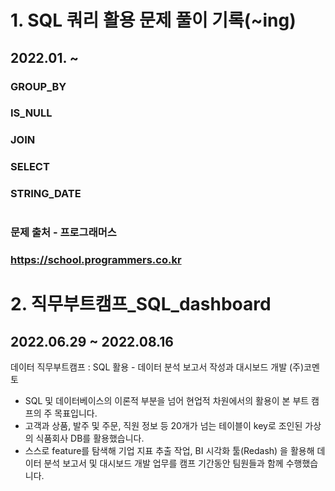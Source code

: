 #
# 1. SQL 쿼리 활용 문제 풀이 기록(~ing)
## 2022.01. ~
### GROUP_BY
### IS_NULL
### JOIN
### SELECT
### STRING_DATE
#
### 문제 출처 - 프로그래머스
### https://school.programmers.co.kr
#
# 2. 직무부트캠프_SQL_dashboard
## 2022.06.29 ~ 2022.08.16

데이터 직무부트캠프 : SQL 활용 - 데이터 분석 보고서 작성과 대시보드 개발
(주)코멘토

* SQL 및 데이터베이스의 이론적 부분을 넘어 현업적 차원에서의 활용이 본 부트 캠프의 주 목표입니다.
* 고객과 상품, 발주 및 주문, 직원 정보 등 20개가 넘는 테이블이 key로 조인된 가상의 식품회사 DB를 활용했습니다.
* 스스로 feature를 탐색해 기업 지표 추출 작업, BI 시각화 툴(Redash) 을 활용해 데이터 분석 보고서 및 대시보드 개발 업무를 캠프 기간동안 팀원들과 함께 수행했습니다.
